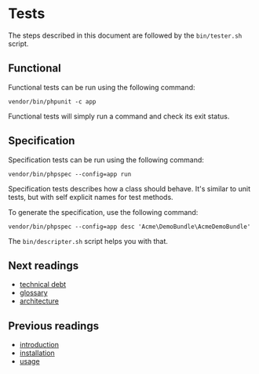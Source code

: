 # Tests

The steps described in this document are followed by the `bin/tester.sh` script.

## Functional

Functional tests can be run using the following command:

    vendor/bin/phpunit -c app

Functional tests will simply run a command and check its exit status.

## Specification

Specification tests can be run using the following command:

    vendor/bin/phpspec --config=app run

Specification tests describes how a class should behave. It's similar to unit
tests, but with self explicit names for test methods.

To generate the specification, use the following command:

    vendor/bin/phpspec --config=app desc 'Acme\DemoBundle\AcmeDemoBundle'

The `bin/descripter.sh` script helps you with that.

## Next readings

* [technical debt](05-technical-debt.md)
* [glossary](06-glossary.md)
* [architecture](07-architecture.md)

## Previous readings

* [introduction](01-introduction.md)
* [installation](02-installation.md)
* [usage](03-usage.md)
